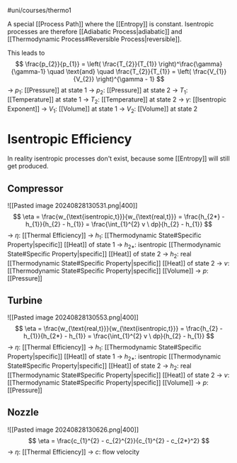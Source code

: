 #uni/courses/thermo1 

A special [[Process Path]] where the [[Entropy]] is constant. Isentropic processes are therefore [[Adiabatic Process|adiabatic]] and [[Thermodynamic Process#Reversible Process|reversible]].

This leads to
$$
\frac{p_{2}}{p_{1}} = \left( \frac{T_{2}}{T_{1}} \right)^\frac{\gamma}{\gamma-1}
\quad \text{and} \quad
\frac{T_{2}}{T_{1}} = \left( \frac{V_{1}}{V_{2}} \right)^{\gamma - 1}
$$
-> $p_{1}$: [[Pressure]] at state 1
-> $p_{2}$: [[Pressure]] at state 2
-> $T_{1}$: [[Temperature]] at state 1
-> $T_{2}$: [[Temperature]] at state 2
-> $\gamma$: [[Isentropic Exponent]]
-> $V_{1}$: [[Volume]] at state 1
-> $V_{2}$: [[Volume]] at state 2

# Isentropic Efficiency

In reality isentropic processes don't exist, because some [[Entropy]] will still get produced.

## Compressor

![[Pasted image 20240828130531.png|400]]
$$
\eta = \frac{w_{\text{isentropic,t}}}{w_{\text{real,t}}} = \frac{h_{2*} - h_{1}}{h_{2} - h_{1}} = \frac{\int_{1}^{2} v \ dp}{h_{2} - h_{1}}
$$
-> $\eta$: [[Thermal Efficiency]]
-> $h_{1}$: [[Thermodynamic State#Specific Property|specific]] [[Heat]] of state 1
-> $h_{2*}$: isentropic [[Thermodynamic State#Specific Property|specific]] [[Heat]] of state 2
-> $h_{2}$: real [[Thermodynamic State#Specific Property|specific]] [[Heat]] of state 2
-> $v$: [[Thermodynamic State#Specific Property|specific]] [[Volume]]
-> $p$: [[Pressure]]

## Turbine

![[Pasted image 20240828130553.png|400]]
$$
\eta = \frac{w_{\text{real,t}}}{w_{\text{isentropic,t}}} = \frac{h_{2} - h_{1}}{h_{2*} - h_{1}} = \frac{\int_{1}^{2} v \ dp}{h_{2} - h_{1}}
$$
-> $\eta$: [[Thermal Efficiency]]
-> $h_{1}$: [[Thermodynamic State#Specific Property|specific]] [[Heat]] of state 1
-> $h_{2*}$: isentropic [[Thermodynamic State#Specific Property|specific]] [[Heat]] of state 2
-> $h_{2}$: real [[Thermodynamic State#Specific Property|specific]] [[Heat]] of state 2
-> $v$: [[Thermodynamic State#Specific Property|specific]] [[Volume]]
-> $p$: [[Pressure]]

## Nozzle

![[Pasted image 20240828130626.png|400]]
$$
\eta = \frac{c_{1}^{2} - c_{2}^{2}}{c_{1}^{2} - c_{2*}^2}
$$
-> $\eta$: [[Thermal Efficiency]]
-> $c$: flow velocity